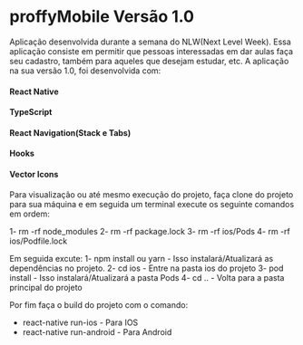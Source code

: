 # **proffyMobile Versão 1.0**

Aplicação desenvolvida durante a semana do NLW(Next Level Week). Essa aplicação consiste em permitir que pessoas interessadas
em dar aulas faça seu cadastro, também para aqueles que desejam estudar, etc. A aplicação na sua versão 1.0, foi desenvolvida com:

#### React Native
#### TypeScript
#### React Navigation(Stack e Tabs)
#### Hooks
#### Vector Icons

Para visualização ou até mesmo execução do projeto, faça clone do projeto para sua máquina e em seguida um terminal execute os
seguinte comandos em ordem:

1- rm -rf node_modules
2- rm -rf package.lock
3- rm -rf ios/Pods
4- rm -rf ios/Podfile.lock

Em seguida excute:
1- npm install ou yarn - Isso instalará/Atualizará as dependências no projeto.
2- cd ios - Entre na pasta ios do projeto
3- pod install - Isso instalará/Atualizará a pasta Pods
4- cd .. - Volta para a pasta principal do projeto

Por fim faça o build do projeto com o comando:
- react-native run-ios - Para IOS
- react-native run-android - Para Android
